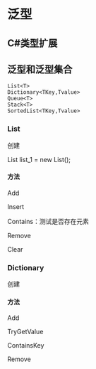 # 泛型
## C#类型扩展

## 泛型和泛型集合
    List<T>
    Dictionary<TKey,Tvalue>
    Queue<T>
    Stack<T>
    SortedList<TKey,Tvalue>
### List
创建

List<int> list_1 = new List<int>();

#### 方法
Add

Insert

Contains：测试是否存在元素

Remove

Clear
### Dictionary
创建

#### 方法
Add

TryGetValue

ContainsKey

Remove
